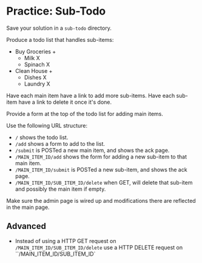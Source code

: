 # Practice: Sub-Todo

Save your solution in a `sub-todo` directory.

Produce a todo list that handles sub-items:

* Buy Groceries +
  - Milk X
  - Spinach X
* Clean House +
  - Dishes X
  - Laundry X

Have each main item have a link to add more sub-items.
Have each sub-item have a link to delete it once it's done.

Provide a form at the top of the todo list for adding main items.

Use the following URL structure:

* `/` shows the todo list.
* `/add` shows a form to add to the list.
* `/submit` is POSTed a new main item, and shows the ack page.
* `/MAIN_ITEM_ID/add` shows the form for adding a new sub-item to that main item.
* `/MAIN_ITEM_ID/submit` is POSTed a new sub-item, and shows the ack page.
* `/MAIN_ITEM_ID/SUB_ITEM_ID/delete` when GET, will delete that sub-item and possibly the main item if empty.

Make sure the admin page is wired up and modifications there are reflected in the main page.

## Advanced

* Instead of using a HTTP GET request on `/MAIN_ITEM_ID/SUB_ITEM_ID/delete` use a HTTP DELETE request on ``/MAIN_ITEM_ID/SUB_ITEM_ID`
